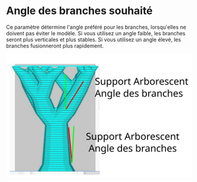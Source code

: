Angle des branches souhaité
====
Ce paramètre détermine l'angle préféré pour les branches, lorsqu'elles ne doivent pas éviter le modèle. Si vous utilisez un angle faible, les branches seront plus verticales et plus stables. Si vous utilisez un angle élevé, les branches fusionneront plus rapidement.

![Angle des branches souhaité](../images/tree_support_angle_fr.svg)